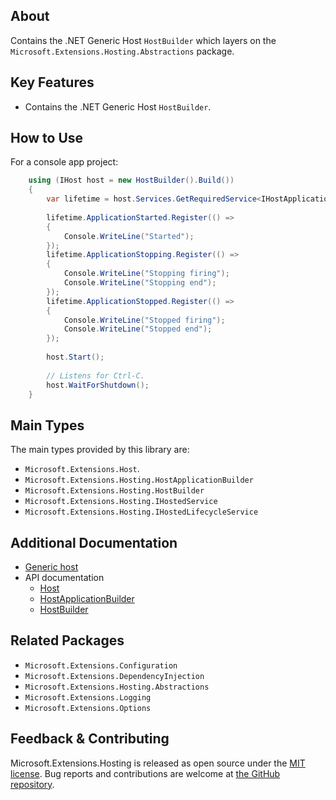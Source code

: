 ## About
Contains the .NET Generic Host `HostBuilder` which layers on the `Microsoft.Extensions.Hosting.Abstractions` package.

## Key Features
* Contains the .NET Generic Host `HostBuilder`.

## How to Use
For a console app project:
```cs
    using (IHost host = new HostBuilder().Build())
    {
        var lifetime = host.Services.GetRequiredService<IHostApplicationLifetime>();
    
        lifetime.ApplicationStarted.Register(() =>
        {
            Console.WriteLine("Started");
        });
        lifetime.ApplicationStopping.Register(() =>
        {
            Console.WriteLine("Stopping firing");
            Console.WriteLine("Stopping end");
        });
        lifetime.ApplicationStopped.Register(() =>
        {
            Console.WriteLine("Stopped firing");
            Console.WriteLine("Stopped end");
        });
    
        host.Start();
    
        // Listens for Ctrl-C.
        host.WaitForShutdown();
    }
```

## Main Types
The main types provided by this library are:
* `Microsoft.Extensions.Host`.
* `Microsoft.Extensions.Hosting.HostApplicationBuilder`
* `Microsoft.Extensions.Hosting.HostBuilder`
* `Microsoft.Extensions.Hosting.IHostedService`
* `Microsoft.Extensions.Hosting.IHostedLifecycleService`

## Additional Documentation
* [Generic host](https://learn.microsoft.com/dotnet/core/extensions/generic-host)
* API documentation
  - [Host](https://learn.microsoft.com/dotnet/api/microsoft.extensions.hosting.host)
  - [HostApplicationBuilder](https://learn.microsoft.com/dotnet/api/microsoft.extensions.hosting.hostapplicationbuilder)
  - [HostBuilder](https://learn.microsoft.com/dotnet/api/microsoft.extensions.hosting.hostbuilder)

## Related Packages
- `Microsoft.Extensions.Configuration`
- `Microsoft.Extensions.DependencyInjection`
- `Microsoft.Extensions.Hosting.Abstractions`
- `Microsoft.Extensions.Logging`
- `Microsoft.Extensions.Options`

## Feedback & Contributing

<!-- How to provide feedback on this package and contribute to it -->

Microsoft.Extensions.Hosting is released as open source under the [MIT license](https://licenses.nuget.org/MIT). Bug reports and contributions are welcome at [the GitHub repository](https://github.com/dotnet/runtime).
